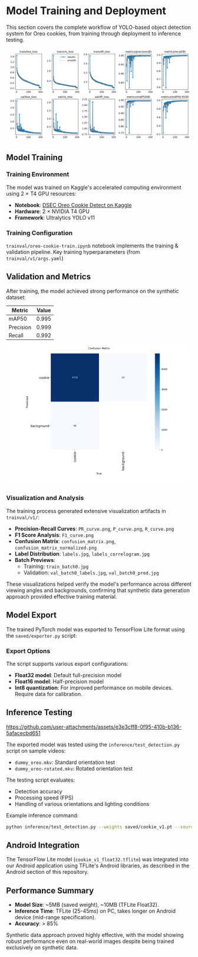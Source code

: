 # Model Training and Deployment

This section covers the complete workflow of YOLO-based object detection system for Oreo cookies, from training through deployment to inference testing.

![Training Result](trainval/v1/results.png)

## Model Training

### Training Environment

The model was trained on Kaggle's accelerated computing environment using 2 × T4 GPU resources:

- **Notebook**: [DSEC Oreo Cookie Detect on Kaggle](https://www.kaggle.com/code/rayhanzamzamy/dsec-oreo-cookie-detect)
- **Hardware**: 2 × NVIDIA T4 GPU
- **Framework**: Ultralytics YOLO v11

### Training Configuration

`trainval/oreo-cookie-train.ipynb` notebook implements the training & validation pipeline. Key training hyperparameters (from `trainval/v1/args.yaml`)

## Validation and Metrics

After training, the model achieved strong performance on the synthetic dataset:

| Metric | Value |
|--------|-------|
| mAP50 | 0.995 |
| Precision | 0.999 |
| Recall | 0.992 |

![Confusion Matrix](trainval/v1/confusion_matrix.png)

### Visualization and Analysis

The training process generated extensive visualization artifacts in `trainval/v1/`:

- **Precision-Recall Curves**: `PR_curve.png`, `P_curve.png`, `R_curve.png`
- **F1 Score Analysis**: `F1_curve.png`
- **Confusion Matrix**: `confusion_matrix.png`, `confusion_matrix_normalized.png`
- **Label Distribution**: `labels.jpg`, `labels_correlogram.jpg`
- **Batch Previews**: 
  - Training: `train_batch0.jpg`
  - Validation: `val_batch0_labels.jpg`, `val_batch0_pred.jpg`

These visualizations helped verify the model's performance across different viewing angles and backgrounds, confirming that synthetic data generation approach provided effective training material.

## Model Export

The trained PyTorch model was exported to TensorFlow Lite format using the `saved/exporter.py` script:

### Export Options

The script supports various export configurations:

- **Float32 model**: Default full-precision model
- **Float16 model**: Half-precision model
- **Int8 quantization**: For improved performance on mobile devices. Require data for calibration.

## Inference Testing


https://github.com/user-attachments/assets/e3e3cff8-0f95-410b-b136-5afacecbd651


The exported model was tested using the `inference/test_detection.py` script on sample videos:

- `dummy_oreo.mkv`: Standard orientation test
- `dummy_oreo-rotated.mkv`: Rotated orientation test

The testing script evaluates:
- Detection accuracy
- Processing speed (FPS)
- Handling of various orientations and lighting conditions

Example inference command:
```bash
python inference/test_detection.py --weights saved/cookie_v1.pt --source inference/dummy_oreo.mkv
```

## Android Integration

The TensorFlow Lite model (`cookie_v1_float32.tflite`) was integrated into our Android application using TFLite's Android libraries, as described in the Android section of this repository.

## Performance Summary

- **Model Size**: ~5MB (saved weight), ~10MB (TFLite Float32).
- **Inference Time**: TFLite (25-45ms) on PC, takes longer on Android device (mid-range specification).
- **Accuracy**: > 85%

Synthetic data approach proved highly effective, with the model showing robust performance even on real-world images despite being trained exclusively on synthetic data.
